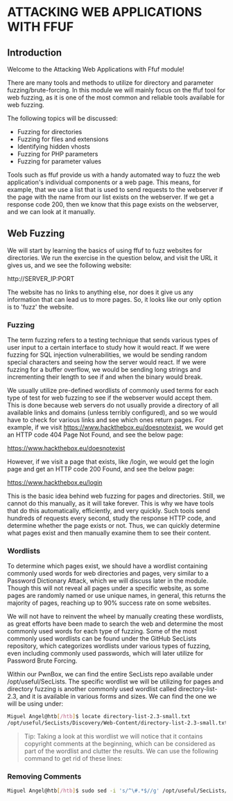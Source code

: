 # ATTACKING WEB APPLICATIONS WITH FFUF

## Introduction

Welcome to the Attacking Web Applications with Ffuf module!

There are many tools and methods to utilize for directory and parameter fuzzing/brute-forcing. In this module we will mainly focus on the ffuf tool for web fuzzing, as it is one of the most common and reliable tools available for web fuzzing.

The following topics will be discussed:

- Fuzzing for directories
- Fuzzing for files and extensions
- Identifying hidden vhosts
- Fuzzing for PHP parameters
- Fuzzing for parameter values

Tools such as ffuf provide us with a handy automated way to fuzz the web application's individual components or a web page. This means, for example, that we use a list that is used to send requests to the webserver if the page with the name from our list exists on the webserver. If we get a response code 200, then we know that this page exists on the webserver, and we can look at it manually.

## Web Fuzzing

We will start by learning the basics of using ffuf to fuzz websites for directories. We run the exercise in the question below, and visit the URL it gives us, and we see the following website:
   
http://SERVER_IP:PORT

The website has no links to anything else, nor does it give us any information that can lead us to more pages. So, it looks like our only option is to 'fuzz' the website.

### Fuzzing

The term fuzzing refers to a testing technique that sends various types of user input to a certain interface to study how it would react. If we were fuzzing for SQL injection vulnerabilities, we would be sending random special characters and seeing how the server would react. If we were fuzzing for a buffer overflow, we would be sending long strings and incrementing their length to see if and when the binary would break.

We usually utilize pre-defined wordlists of commonly used terms for each type of test for web fuzzing to see if the webserver would accept them. This is done because web servers do not usually provide a directory of all available links and domains (unless terribly configured), and so we would have to check for various links and see which ones return pages. For example, if we visit https://www.hackthebox.eu/doesnotexist, we would get an HTTP code 404 Page Not Found, and see the below page:
 
https://www.hackthebox.eu/doesnotexist

However, if we visit a page that exists, like /login, we would get the login page and get an HTTP code 200 Found, and see the below page:
   
https://www.hackthebox.eu/login

This is the basic idea behind web fuzzing for pages and directories. Still, we cannot do this manually, as it will take forever. This is why we have tools that do this automatically, efficiently, and very quickly. Such tools send hundreds of requests every second, study the response HTTP code, and determine whether the page exists or not. Thus, we can quickly determine what pages exist and then manually examine them to see their content.

### Wordlists

To determine which pages exist, we should have a wordlist containing commonly used words for web directories and pages, very similar to a Password Dictionary Attack, which we will discuss later in the module. Though this will not reveal all pages under a specific website, as some pages are randomly named or use unique names, in general, this returns the majority of pages, reaching up to 90% success rate on some websites.

We will not have to reinvent the wheel by manually creating these wordlists, as great efforts have been made to search the web and determine the most commonly used words for each type of fuzzing. Some of the most commonly used wordlists can be found under the GitHub SecLists repository, which categorizes wordlists under various types of fuzzing, even including commonly used passwords, which will later utilize for Password Brute Forcing.

Within our PwnBox, we can find the entire SecLists repo available under /opt/useful/SecLists. The specific wordlist we will be utilizing for pages and directory fuzzing is another commonly used wordlist called directory-list-2.3, and it is available in various forms and sizes. We can find the one we will be using under:

```bash
Miguel Angel@htb[/htb]$ locate directory-list-2.3-small.txt
/opt/useful/SecLists/Discovery/Web-Content/directory-list-2.3-small.txt
```

> Tip: Taking a look at this wordlist we will notice that it contains copyright comments at the beginning, which can be considered as part of the wordlist and clutter the results. We can use the following command to get rid of these lines:

### Removing Comments

```bash
Miguel Angel@htb[/htb]$ sudo sed -i 's/^\#.*$//g' /opt/useful/SecLists/Discovery/Web-Content/directory-list-2.3-small.txt && sudo sed -i '/^$/d' /opt/useful/SecLists/Discovery/Web-Content/directory-list-2.3-small.txt
```


